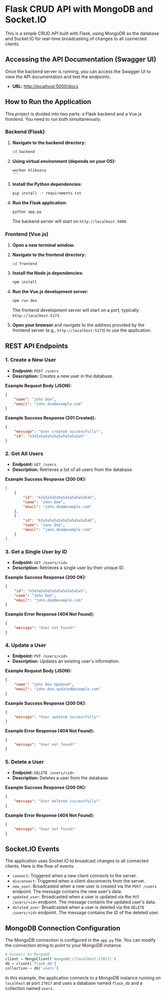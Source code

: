 # Flask CRUD API with MongoDB and Socket.IO

This is a simple CRUD API built with Flask, using MongoDB as the database and Socket.IO for real-time broadcasting of changes to all connected clients.

## Accessing the API Documentation (Swagger UI)

Once the backend server is running, you can access the Swagger UI to view the API documentation and test the endpoints.

-   **URL:** [http://localhost:5000/docs](http://localhost:5000/docs)

## How to Run the Application

This project is divided into two parts: a Flask backend and a Vue.js frontend. You need to run both simultaneously.

### Backend (Flask)

1.  **Navigate to the backend directory:**

    ```bash
    cd backend

    ```

2.  **Using virtual environment (depends on your OS):**

    ````bash
    workon kliksoca
    ```

    ````

3.  **Install the Python dependencies:**

    ```bash
    pip install -r requirements.txt
    ```

4.  **Run the Flask application:**
    ```bash
    python app.py
    ```
    The backend server will start on `http://localhost:5000`.

### Frontend (Vue.js)

1.  **Open a new terminal window.**

2.  **Navigate to the frontend directory:**

    ```bash
    cd frontend
    ```

3.  **Install the Node.js dependencies:**

    ```bash
    npm install
    ```

4.  **Run the Vue.js development server:**

    ```bash
    npm run dev
    ```

    The frontend development server will start on a port, typically `http://localhost:5173`.

5.  **Open your browser** and navigate to the address provided by the frontend server (e.g., `http://localhost:5173`) to use the application.

## REST API Endpoints

### 1. Create a New User

-   **Endpoint:** `POST /users`
-   **Description:** Creates a new user in the database.

**Example Request Body (JSON):**

```json
{
    "name": "John Doe",
    "email": "john.doe@example.com"
}
```

**Example Success Response (201 Created):**

```json
{
    "message": "User created successfully!",
    "id": "63a5a5a5a5a5a5a5a5a5a5a5"
}
```

### 2. Get All Users

-   **Endpoint:** `GET /users`
-   **Description:** Retrieves a list of all users from the database.

**Example Success Response (200 OK):**

```json
[
    {
        "id": "63a5a5a5a5a5a5a5a5a5a5a5",
        "name": "John Doe",
        "email": "john.doe@example.com"
    },
    {
        "id": "63a5a5a5a5a5a5a5a5a5a5a6",
        "name": "Jane Doe",
        "email": "jane.doe@example.com"
    }
]
```

### 3. Get a Single User by ID

-   **Endpoint:** `GET /users/<id>`
-   **Description:** Retrieves a single user by their unique ID.

**Example Success Response (200 OK):**

```json
{
    "id": "63a5a5a5a5a5a5a5a5a5a5a5",
    "name": "John Doe",
    "email": "john.doe@example.com"
}
```

**Example Error Response (404 Not Found):**

```json
{
    "message": "User not found!"
}
```

### 4. Update a User

-   **Endpoint:** `PUT /users/<id>`
-   **Description:** Updates an existing user's information.

**Example Request Body (JSON):**

```json
{
    "name": "John Doe Updated",
    "email": "john.doe.updated@example.com"
}
```

**Example Success Response (200 OK):**

```json
{
    "message": "User updated successfully!"
}
```

**Example Error Response (404 Not Found):**

```json
{
    "message": "User not found!"
}
```

### 5. Delete a User

-   **Endpoint:** `DELETE /users/<id>`
-   **Description:** Deletes a user from the database.

**Example Success Response (200 OK):**

```json
{
    "message": "User deleted successfully!"
}
```

**Example Error Response (404 Not Found):**

```json
{
    "message": "User not found!"
}
```

## Socket.IO Events

The application uses Socket.IO to broadcast changes to all connected clients. Here is the flow of events:

-   `connect`: Triggered when a new client connects to the server.
-   `disconnect`: Triggered when a client disconnects from the server.
-   `new_user`: Broadcasted when a new user is created via the `POST /users` endpoint. The message contains the new user's data.
-   `updated_user`: Broadcasted when a user is updated via the `PUT /users/<id>` endpoint. The message contains the updated user's data.
-   `deleted_user`: Broadcasted when a user is deleted via the `DELETE /users/<id>` endpoint. The message contains the ID of the deleted user.

## MongoDB Connection Configuration

The MongoDB connection is configured in the `app.py` file. You can modify the connection string to point to your MongoDB instance.

```python
# Koneksi ke MongoDB
client = MongoClient('mongodb://localhost:27017/')
db = client['flask_db']
collection = db['users']
```

In this example, the application connects to a MongoDB instance running on `localhost` at port `27017` and uses a database named `flask_db` and a collection named `users`.
